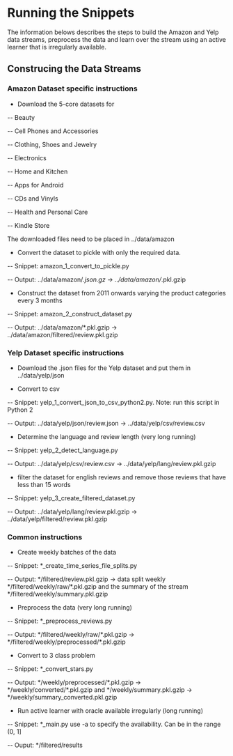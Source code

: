 # Running the Snippets

The information belows describes the steps to build the Amazon and Yelp data streams, preprocess the data and learn over the stream using an active learner that is irregularly available.

## Construcing the Data Streams

### Amazon Dataset specific instructions
- Download the 5-core datasets for

-- Beauty

-- Cell Phones and Accessories

-- Clothing, Shoes and Jewelry

-- Electronics

-- Home and Kitchen

-- Apps for Android

-- CDs and Vinyls

-- Health and Personal Care

-- Kindle Store

The downloaded files need to be placed in ../data/amazon

- Convert the dataset to pickle with only the required data.

-- Snippet: amazon_1_convert_to_pickle.py

-- Output: ../data/amazon/*.json.gz -> ../data/amazon/*.pkl.gzip

- Construct the dataset from 2011 onwards varying the product categories every 3 months

-- Snippet: amazon_2_construct_dataset.py

-- Output: ../data/amazon/*.pkl.gzip -> ../data/amazon/filtered/review.pkl.gzip


### Yelp Dataset specific instructions
- Download the .json files for the Yelp dataset and put them in ../data/yelp/json

- Convert to csv

-- Snippet: yelp_1_convert_json_to_csv_python2.py. Note: run this script in Python 2

-- Output: ../data/yelp/json/review.json -> ../data/yelp/csv/review.csv

- Determine the language and review length (very long running)

-- Snippet: yelp_2_detect_language.py

-- Output: ../data/yelp/csv/review.csv -> ../data/yelp/lang/review.pkl.gzip

- filter the dataset for english reviews and remove those reviews that have  less than 15 words

-- Snippet: yelp_3_create_filtered_dataset.py

-- Output: ../data/yelp/lang/review.pkl.gzip -> ../data/yelp/filtered/review.pkl.gzip

### Common instructions

- Create weekly batches of the data

-- Snippet: \*_create_time_series_file_splits.py

-- Output:  \*/filtered/review.pkl.gzip -> data split weekly \*/filtered/weekly/raw/\*.pkl.gzip and the summary of the stream \*/filtered/weekly/summary.pkl.gzip

- Preprocess the data (very long running)

-- Snippet: \*_preprocess_reviews.py

-- Output:  \*/filtered/weekly/raw/\*.pkl.gzip -> \*/filtered/weekly/preprocessed/\*.pkl.gzip

- Convert to 3 class problem

-- Snippet: \*_convert_stars.py

-- Output: \*/weekly/preprocessed/\*.pkl.gzip -> \*/weekly/converted/\*.pkl.gzip and \*/weekly/summary.pkl.gzip -> \*/weekly/summary_converted.pkl.gzip

- Run active learner with oracle available irregularly (long running)

-- Snippet: \*_main.py
use -a to specify the availability. Can be in the range (0, 1]

-- Ouput: \*/filtered/results
